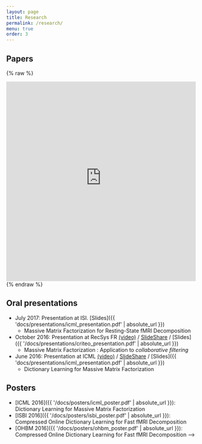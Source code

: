 ```yaml
---
layout: page
title: Research
permalink: /research/
menu: true
order: 3
---
```

## Papers

{% raw %}
<iframe src="https://haltools.archives-ouvertes.fr/Public/afficheRequetePubli.php?auteur_exp=Arthur%2C+Mensch&CB_auteur=oui&CB_titre=oui&CB_article=oui&langue=Anglais&tri_exp=date_publi&ordre_aff=TA&Fen=Aff&css=../css/VisuCondenseSsCadre.css"
 style="width: 100%; border:none" height="530px" scrolling="yes">
 &nbsp;
 </iframe>
{% endraw %}

## Oral presentations
- July 2017: Presentation at ISI. [Slides]({{ 'docs/presentations/icml_presentation.pdf' | absolute_url }})
  - Massive Matrix Factorization for Resting-State fMRI Decomposition
- October 2016: Presentation at RecSys FR [(video)](https://www.youtube.com/watch?v=WU7GL2LFWwc) / [SlideShare](http://www.slideshare.net/ruthraarthur/dictionary-learning-for-massive-matrix-factorization-applications-to-collaborative-filtering)
/ [Slides]({{ '/docs/presentations/criteo_presentation.pdf' | absolute_url }})
  - Massive Matrix Factorization : Application to *collaborative filtering*
- June 2016: Presentation at ICML [(video)](http://techtalks.tv/talks/dictionary-learning-for-massive-matrix-factorization/62416/) / [SlideShare](http://www.slideshare.net/ruthraarthur/dictionary-learning-for-massive-matrix-factorization-66958894) /
 [Slides]({{ 'docs/presentations/icml_presentation.pdf' | absolute_url }})
  - Dictionary Learning for Massive Matrix Factorization

## Posters
- [ICML 2016]({{ '/docs/posters/icml_poster.pdf' | absolute_url }}): Dictionary Learning for Massive Matrix Factorization
- [ISBI 2016]({{ '/docs/posters/isbi_poster.pdf' | absolute_url }}): Compressed Online Dictionary Learning for Fast fMRI Decomposition
- [OHBM 2016]({{ '/docs/posters/ohbm_poster.pdf' | absolute_url }}): Compressed Online Dictionary Learning for Fast fMRI Decomposition -->
